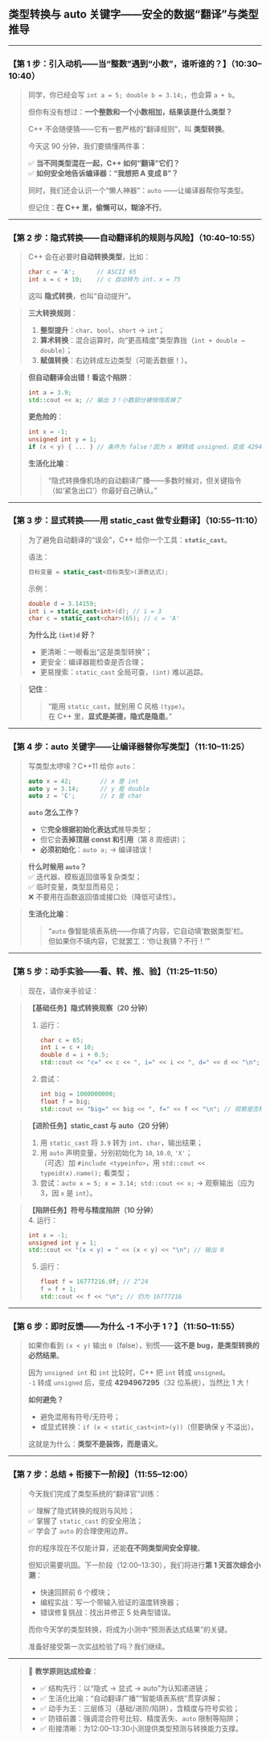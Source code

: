 ## **类型转换与 auto 关键字——安全的数据“翻译”与类型推导**  

---

### 【第 1 步：引入动机——当“整数”遇到“小数”，谁听谁的？】（10:30–10:40）

> 同学，你已经会写 `int a = 5; double b = 3.14;`，也会算 `a + b`。  
>  
> 但你有没有想过：**一个整数和一个小数相加，结果该是什么类型？**  
>  
> C++ 不会随便猜——它有一套严格的“翻译规则”，叫 **类型转换**。  
>  
> 今天这 90 分钟，我们要搞懂两件事：  
>  
> ✅ **当不同类型混在一起，C++ 如何“翻译”它们？**  
> ✅ **如何安全地告诉编译器：“我想把 A 变成 B”？**  
>  
> 同时，我们还会认识一个“懒人神器”：`auto` ——让编译器帮你写类型。  
>  
> 但记住：**在 C++ 里，偷懒可以，糊涂不行**。

---

### 【第 2 步：隐式转换——自动翻译机的规则与风险】（10:40–10:55）

> C++ 会在必要时**自动转换类型**，比如：
> ```cpp
> char c = 'A';      // ASCII 65
> int x = c + 10;    // c 自动转为 int，x = 75
> ```
> 这叫 **隐式转换**，也叫“自动提升”。

> **三大转换规则**：
> 1. **整型提升**：`char`、`bool`、`short` → `int`；  
> 2. **算术转换**：混合运算时，向“更高精度”类型靠拢（`int + double → double`）；  
> 3. **赋值转换**：右边转成左边类型（可能丢数据！）。

> **但自动翻译会出错！看这个陷阱**：
> ```cpp
> int a = 3.9;
> std::cout << a; // 输出 3！小数部分被悄悄丢掉了
> ```
>  
> **更危险的**：
> ```cpp
> int x = -1;
> unsigned int y = 1;
> if (x < y) { ... } // 条件为 false！因为 x 被转成 unsigned，变成 4294967295
> ```
>  
> **生活化比喻**：  
> > “隐式转换像机场的自动翻译广播——多数时候对，但关键指令（如‘紧急出口’）你最好自己确认。”

---

### 【第 3 步：显式转换——用 static_cast 做专业翻译】（10:55–11:10）

> 为了避免自动翻译的“误会”，C++ 给你一个工具：**`static_cast`**。  
>  
> 语法：
> ```cpp
> 目标变量 = static_cast<目标类型>(源表达式);
> ```
>  
> 示例：
> ```cpp
> double d = 3.14159;
> int i = static_cast<int>(d); // i = 3
> char c = static_cast<char>(65); // c = 'A'
> ```
>  
> **为什么比 `(int)d` 好？**  
> - 更清晰：一眼看出“这是类型转换”；  
> - 更安全：编译器能检查是否合理；  
> - 更易搜索：`static_cast` 全局可查，`(int)` 难以追踪。

> **记住**：  
> > “能用 `static_cast`，就别用 C 风格 `(type)`。  
> > 在 C++ 里，**显式是美德，隐式是隐患**。”

---

### 【第 4 步：auto 关键字——让编译器替你写类型】（11:10–11:25）

> 写类型太啰嗦？C++11 给你 `auto`：
> ```cpp
> auto x = 42;        // x 是 int
> auto y = 3.14;      // y 是 double
> auto z = 'C';       // z 是 char
> ```
>  
> **`auto` 怎么工作？**  
> - 它**完全根据初始化表达式**推导类型；  
> - 但它会**丢掉顶层 const 和引用**（第 8 周细讲）；  
> - **必须初始化**：`auto a;` → 编译错误！

> **什么时候用 `auto`？**  
> ✅ 迭代器、模板返回值等复杂类型；  
> ✅ 临时变量，类型显而易见；  
> ❌ 不要用在函数返回值或接口处（降低可读性）。

> **生活化比喻**：  
> > “`auto` 像智能填表系统——你填了内容，它自动填‘数据类型’栏。  
> > 但如果你不填内容，它就罢工：‘你让我猜？不行！’”

---

### 【第 5 步：动手实验——看、转、推、验】（11:25–11:50）

> 现在，请你亲手验证：

> **【基础任务】隐式转换观察（20 分钟）**  
> 1. 运行：
>    ```cpp
>    char c = 65;
>    int i = c + 10;
>    double d = i + 0.5;
>    std::cout << "c=" << c << ", i=" << i << ", d=" << d << "\n";
>    ```
> 2. 尝试：
>    ```cpp
>    int big = 1000000000;
>    float f = big;
>    std::cout << "big=" << big << ", f=" << f << "\n"; // 观察是否精确
>    ```

> **【进阶任务】static_cast 与 auto（20 分钟）**  
> 1. 用 `static_cast` 将 `3.9` 转为 `int`、`char`，输出结果；  
> 2. 用 `auto` 声明变量，分别初始化为 `10`, `10.0`, `'X'`；  
>    （可选）加 `#include <typeinfo>`，用 `std::cout << typeid(x).name();` 看类型；  
> 3. 尝试：`auto x = 5; x = 3.14; std::cout << x;` → 观察输出（应为 3，因 `x` 是 `int`）。

> **【陷阱任务】符号与精度陷阱（10 分钟）**  
> 4. 运行：
>    ```cpp
>    int x = -1;
>    unsigned int y = 1;
>    std::cout << "(x < y) = " << (x < y) << "\n"; // 输出 0
>    ```
> 5. 运行：
>    ```cpp
>    float f = 16777216.0f; // 2^24
>    f = f + 1;
>    std::cout << f << "\n"; // 仍为 16777216
>    ```

---

### 【第 6 步：即时反馈——为什么 -1 不小于 1？】（11:50–11:55）

> 如果你看到 `(x < y)` 输出 `0`（false），别慌——**这不是 bug，是类型转换的必然结果**。  
>  
> 因为 `unsigned int` 和 `int` 比较时，C++ 把 `int` 转成 `unsigned`。  
> `-1` 转成 `unsigned` 后，变成 **4294967295**（32 位系统），当然比 1 大！  
>  
> **如何避免？**  
> - 避免混用有符号/无符号；  
> - 或显式转换：`if (x < static_cast<int>(y))`（但要确保 y 不溢出）。  
>  
> 这就是为什么：**类型不是装饰，而是语义**。

---

### 【第 7 步：总结 + 衔接下一阶段】（11:55–12:00）

> 今天我们完成了类型系统的“翻译官”训练：  
>  
> ✅ 理解了隐式转换的规则与风险；  
> ✅ 掌握了 `static_cast` 的安全用法；  
> ✅ 学会了 `auto` 的合理使用边界。  
>  
> 你的程序现在不仅能计算，还能**在不同类型间安全穿梭**。  
>  
> 但知识需要巩固。下一阶段（12:00–13:30），我们将进行**第 1 天首次综合小测**：  
> - 快速回顾前 6 个模块；  
> - 编程实战：写一个带输入验证的温度转换器；  
> - 错误修复挑战：找出并修正 5 处典型错误。  
>  
> 而你今天学的类型转换，将成为小测中“预测表达式结果”的关键。  
>  
> 准备好接受第一次实战检验了吗？我们继续。

---

> 📌 **教学原则达成检查**：  
> - ✅ 结构先行：以“隐式 → 显式 → auto”为认知递进链；  
> - ✅ 生活化比喻：“自动翻译广播”“智能填表系统”贯穿讲解；  
> - ✅ 动手为王：三层练习（基础/进阶/陷阱），含精度与符号实验；  
> - ✅ 防错前置：强调混合符号比较、精度丢失、`auto` 限制等陷阱；  
> - ✅ 衔接清晰：为12:00–13:30小测提供类型预测与转换能力支撑。
